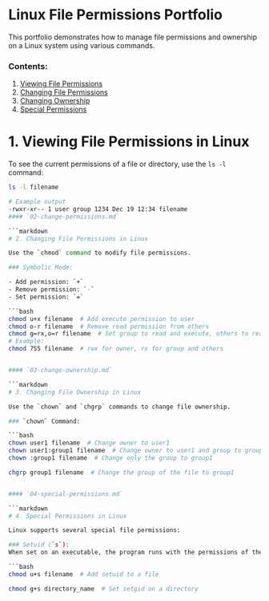 # Linux File Permissions Portfolio

This portfolio demonstrates how to manage file permissions and ownership on a Linux system using various commands.

### Contents:
1. [Viewing File Permissions](01-view-permissions.md)
2. [Changing File Permissions](02-change-permissions.md)
3. [Changing Ownership](03-change-ownership.md)
4. [Special Permissions](04-special-permissions.md)

# 1. Viewing File Permissions in Linux

To see the current permissions of a file or directory, use the `ls -l` command:

```bash
ls -l filename

# Example output
-rwxr-xr-- 1 user group 1234 Dec 19 12:34 filename
#### `02-change-permissions.md`

```markdown
# 2. Changing File Permissions in Linux

Use the `chmod` command to modify file permissions.

### Symbolic Mode:

- Add permission: `+`
- Remove permission: `-`
- Set permission: `=`

```bash
chmod u+x filename  # Add execute permission to user
chmod o-r filename  # Remove read permission from others
chmod g=rx,o=r filename  # Set group to read and execute, others to read-only
# Example:
chmod 755 filename  # rwx for owner, rx for group and others


#### `03-change-ownership.md`

```markdown
# 3. Changing File Ownership in Linux

Use the `chown` and `chgrp` commands to change file ownership.

### `chown` Command:

```bash
chown user1 filename  # Change owner to user1
chown user1:group1 filename  # Change owner to user1 and group to group1
chown :group1 filename  # Change only the group to group1

chgrp group1 filename  # Change the group of the file to group1


#### `04-special-permissions.md`

```markdown
# 4. Special Permissions in Linux

Linux supports several special file permissions:

### Setuid (`s`):
When set on an executable, the program runs with the permissions of the file owner.

```bash
chmod u+s filename  # Add setuid to a file

chmod g+s directory_name  # Set setgid on a directory





